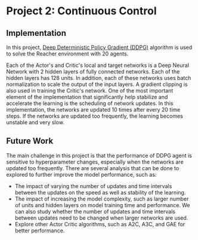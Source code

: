 # Project 2: Continuous Control

## Implementation
In this project, [Deep Deterministic Policy Gradient (DDPG)](https://arxiv.org/abs/1509.02971) algorithm is used to solve the Reacher environment with 20 agents.

Each of the Actor's and Critic's local and target networks is a Deep Neural Network with 2 hidden layers of fully connected networks. Each of the hidden layers has 128 units. In addition, each of these networks uses batch normalization to scale the output of the input layers. A gradient clipping is also used in training the Critic's network. One of the most important element of the implementation that significantly help stabilize and accelerate the learning is the scheduling of network updates. In this implementation, the networks are updated 10 times after every 20 time steps. If the networks are updated too frequently, the learning becomes unstable and very slow.

## Future Work
The main challenge in this project is that the performance of DDPG agent is sensitive to hyperparameter changes, especially when the networks are updated too frequently. There are several analysis that can be done to explored to further improve the model performance, such as:
- The impact of varying the number of updates and time intervals between the updates on the speed as well as stability of the learning.
- The impact of increasing the model complexity, such as larger number of units and hidden layers on model training time and performance. We can also study whether the number of updates and time intervals between updates need to be changed when larger networks are used.
- Explore other Actor Critic algorithms, such as A2C, A3C, and GAE for better performance.